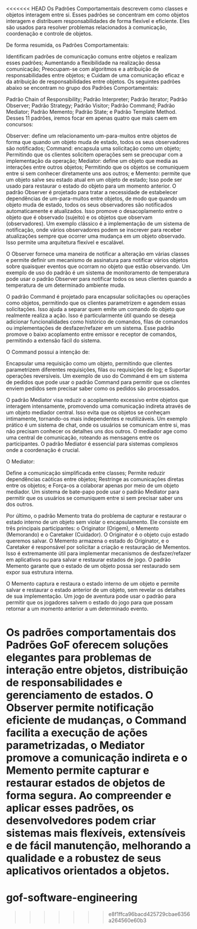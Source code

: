 <<<<<<< HEAD
Os Padrões Comportamentais descrevem como classes e objetos interagem entre si. Esses padrões se concentram em como objetos interagem e distribuem responsabilidades de forma flexível e eficiente. Eles são usados para resolver problemas relacionados à comunicação, coordenação e controle de objetos.

De forma resumida, os Padrões Comportamentais:

Identificam padrões de comunicação comuns entre objetos e realizam esses padrões;
Aumentando a flexibilidade na realização dessa comunicação;
Preocupam-se com algoritmos e a atribuição de responsabilidades entre objetos; e
Cuidam de uma comunicação eficaz e da atribuição de responsabilidades entre objetos.
Os seguintes padrões abaixo se encontram no grupo dos Padrões Comportamentais:

Padrão Chain of Responsibility;
Padrão Interpreter;
Padrão Iterator;
Padrão Observer;
Padrão Strategy;
Padrão Visitor;
Padrão Command;
Padrão Mediator;
Padrão Memento;
Padrão State; e
Padrão Template Method.
Desses 11 padrões, iremos focar em apenas quatro que mais caem em concursos:

Observer: define um relacionamento um-para-muitos entre objetos de forma que quando um objeto muda de estado, todos os seus observadores são notificados;
Command: encapsula uma solicitação como um objeto;
Permitindo que os clientes solicitem operações sem se preocupar com a implementação da operação;
Mediator: define um objeto que media as interações entre outros objetos;
Permitindo que os objetos se comuniquem entre si sem conhecer diretamente uns aos outros; e
Memento: permite que um objeto salve seu estado atual em um objeto de estado;
Isso pode ser usado para restaurar o estado do objeto para um momento anterior.
O padrão Observer é projetado para tratar a necessidade de estabelecer dependências de um-para-muitos entre objetos, de modo que quando um objeto muda de estado, todos os seus observadores são notificados automaticamente e atualizados. Isso promove o desacoplamento entre o objeto que é observado (sujeito) e os objetos que observam (observadores). Um exemplo clássico é a implementação de um sistema de notificação, onde vários observadores podem se inscrever para receber atualizações sempre que ocorrer uma mudança em um objeto observado. Isso permite uma arquitetura flexível e escalável.

O Observer fornece uma maneira de notificar a alteração em várias classes e permite definir um mecanismo de assinatura para notificar vários objetos sobre quaisquer eventos que ocorram no objeto que estão observando. Um exemplo de uso do padrão é um sistema de monitoramento de temperatura pode usar o padrão Observer para notificar todos os seus clientes quando a temperatura de um determinado ambiente muda.

O padrão Command é projetado para encapsular solicitações ou operações como objetos, permitindo que os clientes parametrizem e agendem essas solicitações. Isso ajuda a separar quem emite um comando do objeto que realmente realiza a ação. Isso é particularmente útil quando se deseja adicionar funcionalidades como histórico de comandos, filas de comandos ou implementações de desfazer/refazer em um sistema. Esse padrão promove o baixo acoplamento entre emissor e receptor de comandos, permitindo a extensão fácil do sistema.

O Command possui a intenção de:

Encapsular uma requisição como um objeto, permitindo que clientes parametrizem diferentes requisições, filas ou requisições de log; e
Suportar operações reversíveis.
Um exemplo de uso do Command é em um sistema de pedidos que pode usar o padrão Command para permitir que os clientes enviem pedidos sem precisar saber como os pedidos são processados.

O padrão Mediator visa reduzir o acoplamento excessivo entre objetos que interagem intensamente, promovendo uma comunicação indireta através de um objeto mediador central. Isso evita que os objetos se conheçam intimamente, tornando-os mais independentes e reutilizáveis. Um exemplo prático é um sistema de chat, onde os usuários se comunicam entre si, mas não precisam conhecer os detalhes uns dos outros. O mediador age como uma central de comunicação, roteando as mensagens entre os participantes. O padrão Mediator é essencial para sistemas complexos onde a coordenação é crucial.

O Mediator:

Define a comunicação simplificada entre classes;
Permite reduzir dependências caóticas entre objetos;
Restringe as comunicações diretas entre os objetos; e
Força-os a colaborar apenas por meio de um objeto mediador.
Um sistema de bate-papo pode usar o padrão Mediator para permitir que os usuários se comuniquem entre si sem precisar saber uns dos outros.

Por último, o padrão Memento trata do problema de capturar e restaurar o estado interno de um objeto sem violar o encapsulamento. Ele consiste em três principais participantes: o Originator (Origem), o Memento (Memorando) e o Caretaker (Cuidador). O Originator é o objeto cujo estado queremos salvar. O Memento armazena o estado do Originator, e o Caretaker é responsável por solicitar a criação e restauração de Mementos. Isso é extremamente útil para implementar mecanismos de desfazer/refazer em aplicativos ou para salvar e restaurar estados de jogo. O padrão Memento garante que o estado de um objeto possa ser restaurado sem expor sua estrutura interna.

O Memento captura e restaura o estado interno de um objeto e permite salvar e restaurar o estado anterior de um objeto, sem revelar os detalhes de sua implementação. Um jogo de aventura pode usar o padrão para permitir que os jogadores salvem o estado do jogo para que possam retornar a um momento anterior a um determinado evento.

Os padrões comportamentais dos Padrões GoF oferecem soluções elegantes para problemas de interação entre objetos, distribuição de responsabilidades e gerenciamento de estados. O Observer permite notificação eficiente de mudanças, o Command facilita a execução de ações parametrizadas, o Mediator promove a comunicação indireta e o Memento permite capturar e restaurar estados de objetos de forma segura. Ao compreender e aplicar esses padrões, os desenvolvedores podem criar sistemas mais flexíveis, extensíveis e de fácil manutenção, melhorando a qualidade e a robustez de seus aplicativos orientados a objetos.
=======
# gof-software-engineering
>>>>>>> e8f1ffca96bacd425729cbae6356a264560e60b3
